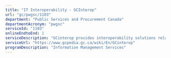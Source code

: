 ```yaml
---
title: "IT Interoperability - GCInterop"
url: "gc/pwgsc/1103"
department: "Public Services and Procurement Canada"
departmentAcronym: "pwgsc"
serviceId: "1103"
onlineEndtoEnd: 1
serviceDescription: "GCinterop provides interoperability solutions related to the development of APIs (Application Programming Interface, which is a software intermediary that allows two applications to talk to each other) to facilitate the secure sharing of data and functionality across GC. GCinterop operates GC Service Bus and SIGMA Service Bus which are the key enablers of these interoperability solutions. The GC Service Bus can orchestrate system functions across different systems and departments or combine them into composite services. The SIGMA Service Bus supports PSPC’s integrated financial and materiel management system."
serviceUrl: "https://www.gcpedia.gc.ca/wiki/En/GCinterop"
programDescription: "Information Management Services"
---
```

